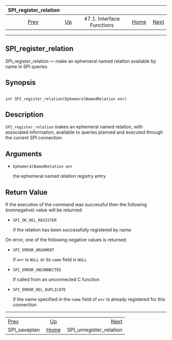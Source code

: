 <!--?xml version="1.0" encoding="UTF-8" standalone="no"?-->

|            SPI\_register\_relation            |                                                      |                           |                                                       |                                                                     |
| :-------------------------------------------: | :--------------------------------------------------- | :-----------------------: | ----------------------------------------------------: | ------------------------------------------------------------------: |
| [Prev](spi-spi-saveplan.html "SPI_saveplan")  | [Up](spi-interface.html "47.1. Interface Functions") | 47.1. Interface Functions | [Home](index.html "PostgreSQL 17devel Documentation") |  [Next](spi-spi-unregister-relation.html "SPI_unregister_relation") |

***

## SPI\_register\_relation

SPI\_register\_relation — make an ephemeral named relation available by name in SPI queries

## Synopsis

```

int SPI_register_relation(EphemeralNamedRelation enr)
```

## Description

`SPI_register_relation` makes an ephemeral named relation, with associated information, available to queries planned and executed through the current SPI connection.

## Arguments

* `EphemeralNamedRelation enr`

    the ephemeral named relation registry entry

## Return Value

If the execution of the command was successful then the following (nonnegative) value will be returned:

* `SPI_OK_REL_REGISTER`

    if the relation has been successfully registered by name

On error, one of the following negative values is returned:

* `SPI_ERROR_ARGUMENT`

    if *`enr`* is `NULL` or its `name` field is `NULL`

* `SPI_ERROR_UNCONNECTED`

    if called from an unconnected C function

* `SPI_ERROR_REL_DUPLICATE`

    if the name specified in the `name` field of *`enr`* is already registered for this connection

***

|                                               |                                                       |                                                                     |
| :-------------------------------------------- | :---------------------------------------------------: | ------------------------------------------------------------------: |
| [Prev](spi-spi-saveplan.html "SPI_saveplan")  |  [Up](spi-interface.html "47.1. Interface Functions") |  [Next](spi-spi-unregister-relation.html "SPI_unregister_relation") |
| SPI\_saveplan                                 | [Home](index.html "PostgreSQL 17devel Documentation") |                                           SPI\_unregister\_relation |
